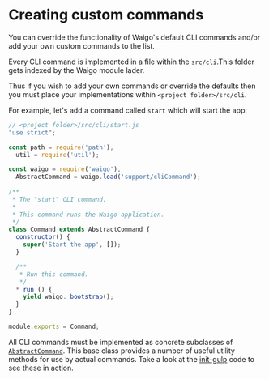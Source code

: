 # Creating custom commands

You can override the functionality of Waigo's default CLI commands and/or add your own custom commands to the list.

Every CLI command is implemented in a file within the `src/cli`.This folder gets indexed by the Waigo module lader. 

Thus if you wish to add your own commands or override the defaults then you must place your implementations within `<project folder>/src/cli`. 

For example, let's add a command called `start` which will start the app:

```javascript
// <project folder>/src/cli/start.js
"use strict";

const path = require('path'),
  util = require('util');

const waigo = require('waigo'),
  AbstractCommand = waigo.load('support/cliCommand');
  
/**
 * The "start" CLI command.
 *
 * This command runs the Waigo application.
 */
class Command extends AbstractCommand {
  constructor() {
    super('Start the app', []);
  }

  /**
   * Run this command.
   */
  * run () {
    yield waigo._bootstrap();
  }
}

module.exports = Command;
```

All CLI commands must be implemented as concrete subclasses of [`AbstractCommand`](https://github.com/waigo/waigo/blob/master/src/support/cliCommand.js). This base class provides a number of useful utility methods for use by actual commands. Take a look at the [init-gulp](https://github.com/waigo/waigo/blob/master/src/cli/init-gulp.js) code to see these in action.
